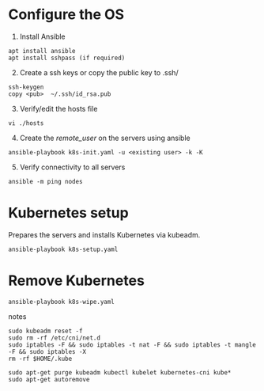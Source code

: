 # Configure the OS


1. Install Ansible 
~~~
apt install ansible
apt install sshpass (if required) 
~~~

2. Create a ssh keys or copy the public key to .ssh/
~~~
ssh-keygen 
copy <pub>  ~/.ssh/id_rsa.pub
~~~

3. Verify/edit the hosts file
~~~
vi ./hosts
~~~

4. Create the *remote_user* on the servers using ansible
~~~
ansible-playbook k8s-init.yaml -u <existing user> -k -K
~~~

5. Verify connectivity to all servers 
~~~
ansible -m ping nodes
~~~



# Kubernetes setup

Prepares the servers and installs Kubernetes via kubeadm.
~~~
ansible-playbook k8s-setup.yaml 
~~~




# Remove Kubernetes
~~~
ansible-playbook k8s-wipe.yaml 
~~~

notes
~~~
sudo kubeadm reset -f
sudo rm -rf /etc/cni/net.d
sudo iptables -F && sudo iptables -t nat -F && sudo iptables -t mangle -F && sudo iptables -X
rm -rf $HOME/.kube

sudo apt-get purge kubeadm kubectl kubelet kubernetes-cni kube*   
sudo apt-get autoremove  
~~~
